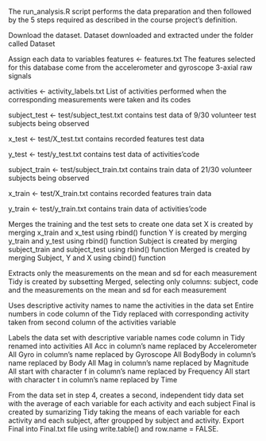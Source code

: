 The run_analysis.R script performs the data preparation and 
then followed by the 5 steps required as described in the course project’s definition.

Download the dataset.
Dataset downloaded and extracted under the folder called Dataset

Assign each data to variables
features <- features.txt 
The features selected for this database come from the accelerometer and gyroscope 3-axial raw signals

activities <- activity_labels.txt 
List of activities performed when the corresponding measurements were taken and its codes

subject_test <- test/subject_test.txt 
contains test data of 9/30 volunteer test subjects being observed

x_test <- test/X_test.txt 
contains recorded features test data

y_test <- test/y_test.txt 
contains test data of activities’code 

subject_train <- test/subject_train.txt
contains train data of 21/30 volunteer subjects being observed

x_train <- test/X_train.txt 
contains recorded features train data

y_train <- test/y_train.txt
contains train data of activities’code

Merges the training and the test sets to create one data set
X is created by merging x_train and x_test using rbind() function
Y is created by merging y_train and y_test using rbind() function
Subject is created by merging subject_train and subject_test using rbind() function
Merged is created by merging Subject, Y and X using cbind() function

Extracts only the measurements on the mean and sd for each measurement
Tidy is created by subsetting Merged, selecting only columns: subject, code and the measurements on the mean and sd for each measurement

Uses descriptive activity names to name the activities in the data set
Entire numbers in code column of the Tidy replaced with corresponding activity taken from second column of the activities variable

Labels the data set with descriptive variable names
code column in Tidy renamed into activities
All Acc in column’s name replaced by Accelerometer
All Gyro in column’s name replaced by Gyroscope
All BodyBody in column’s name replaced by Body
All Mag in column’s name replaced by Magnitude
All start with character f in column’s name replaced by Frequency
All start with character t in column’s name replaced by Time

From the data set in step 4, creates a second, independent tidy data set with the average of each variable for each activity and each subject
Final is created by sumarizing Tidy taking the means of each variable for each activity and each subject, after groupped by subject and activity.
Export Final into Final.txt file using write.table() and row.name = FALSE.